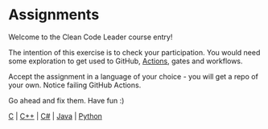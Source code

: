 # Assignments

Welcome to the Clean Code Leader course entry!

The intention of this exercise is to check your participation. You would need some exploration to get used to GitHub,
[Actions](https://docs.github.com/en/actions), gates and workflows.

Accept the assignment in a language of your choice -
you will get a repo of your own. Notice failing GitHub Actions.

Go ahead and fix them. Have fun :)

[C](https://classroom.github.com/a/bjgk-Zih) |
[C++](https://classroom.github.com/a/tg9I6Yz4) |
[C#](https://classroom.github.com/a/g993CqCP) |
[Java](https://classroom.github.com/a/Z5oDA2Z0) |
[Python](https://classroom.github.com/a/V-D8WT56)
